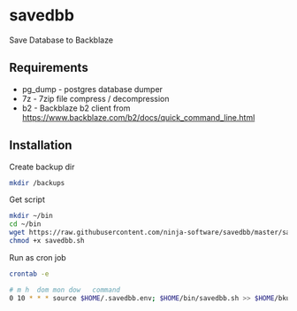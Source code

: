 # savedbb

Save Database to Backblaze

## Requirements

- pg_dump - postgres database dumper
- 7z - 7zip file compress / decompression
- b2 - Backblaze b2 client from https://www.backblaze.com/b2/docs/quick_command_line.html

## Installation

Create backup dir

```bash
mkdir /backups
```

Get script

```bash
mkdir ~/bin
cd ~/bin
wget https://raw.githubusercontent.com/ninja-software/savedbb/master/savedbb.sh
chmod +x savedbb.sh
```

Run as cron job

```bash
crontab -e

# m h  dom mon dow   command
0 10 * * * source $HOME/.savedbb.env; $HOME/bin/savedbb.sh >> $HOME/bkup.log
```
